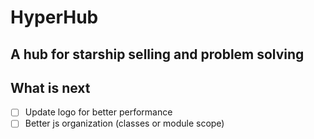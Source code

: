 # HyperHub
## A hub for starship selling and problem solving

## What is next
- [ ] Update logo for better performance
- [ ] Better js organization (classes or module scope)